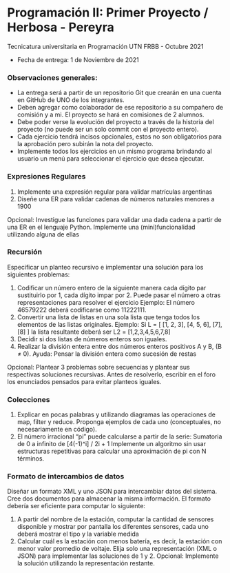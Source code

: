 # Programación II: Primer Proyecto / Herbosa - Pereyra
Tecnicatura universitaria en Programación UTN FRBB - Octubre 2021
- Fecha de entrega: 1 de Noviembre de 2021

### Observaciones generales:
- La entrega será a partir de un repositorio Git que crearán en una cuenta en GitHub de UNO de los integrantes.
- Deben agregar como colaborador de ese repositorio a su compañero de comisión y a mi. El proyecto se hará en comisiones de 2 alumnos.
- Debe poder verse la evolución del proyecto a través de la historia del proyecto (no puede ser un solo commit con el proyecto entero).
- Cada ejercicio tendrá incisos opcionales, estos no son obligatorios para la aprobación pero subirán la nota del proyecto.
- Implemente todos los ejercicios en un mismo programa brindando al usuario un menú para seleccionar el ejercicio que desea ejecutar.

### Expresiones Regulares
1. Implemente una expresión regular para validar matrículas argentinas
2. Diseñe una ER para validar cadenas de números naturales menores a 1900

Opcional: Investigue las funciones para validar una dada cadena a partir de una ER en el lenguaje Python. Implemente una (mini)funcionalidad utilizando alguna de ellas

### Recursión
Especificar un planteo recursivo e implementar una solución para los siguientes problemas:
1. Codificar un número entero de la siguiente manera cada dígito par sustituirlo por 1, cada dígito impar por 2. Puede pasar el número a otras representaciones para resolver el ejercicio Ejemplo: El número 46579222 deberá codificarse como 11222111.
2. Convertir una lista de listas en una sola lista que tenga todos los elementos de las listas originales. Ejemplo: Si L = [ [1, 2, 3], [4, 5, 6], [7], [8] ] la lista resultante deberá ser L2 = [1,2,3,4,5,6,7,8]
3. Decidir si dos listas de números enteros son iguales.
4. Realizar la división entera entre dos números enteros positivos A y B, (B ≠ 0). Ayuda: Pensar la división entera como sucesión de restas

Opcional: Plantear 3 problemas sobre secuencias y plantear sus respectivas soluciones recursivas. Antes
de resolverlo, escribir en el foro los enunciados pensados para evitar planteos iguales.

### Colecciones
1. Explicar en pocas palabras y utilizando diagramas las operaciones de map, filter y reduce. Proponga
ejemplos de cada uno (conceptuales, no necesariamente en código).
2. El número irracional “pi” puede calcularse a partir de la serie: Sumatoria de 0 a infinito de [4(-1)^i] / 2i + 1  Implemente un algoritmo sin usar estructuras repetitivas para calcular una aproximación de pi con N
términos.


### Formato de intercambios de datos
Diseñar un formato XML y uno JSON para intercambiar datos del sistema. Cree dos documentos para almacenar la misma información. El formato debería ser eficiente para computar lo siguiente:
1. A partir del nombre de la estación, computar la cantidad de sensores disponible y mostrar por pantalla los diferentes sensores, cada uno deberá mostrar el tipo y la variable medida
2. Calcular cuál es la estación con menos batería, es decir, la estación con menor valor promedio de voltaje.
Elija solo una representación (XML o JSON) para implementar las soluciones de 1 y 2.
Opcional: Implemente la solución utilizando la representación restante.
